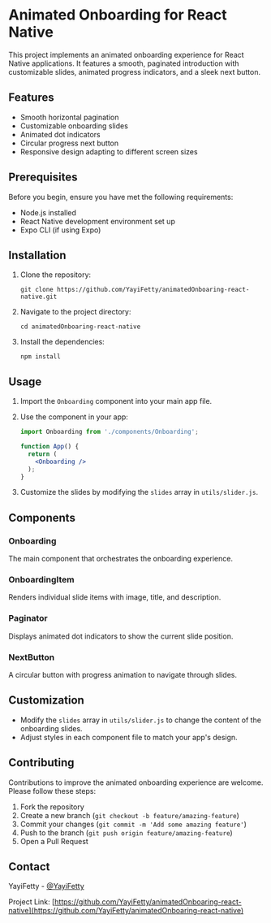 # Animated Onboarding for React Native

This project implements an animated onboarding experience for React Native applications. It features a smooth, paginated introduction with customizable slides, animated progress indicators, and a sleek next button.

## Features

- Smooth horizontal pagination
- Customizable onboarding slides
- Animated dot indicators
- Circular progress next button
- Responsive design adapting to different screen sizes

## Prerequisites

Before you begin, ensure you have met the following requirements:

- Node.js installed
- React Native development environment set up
- Expo CLI (if using Expo)

## Installation

1. Clone the repository:
   ```
   git clone https://github.com/YayiFetty/animatedOnboaring-react-native.git
   ```

2. Navigate to the project directory:
   ```
   cd animatedOnboaring-react-native
   ```

3. Install the dependencies:
   ```
   npm install
   ```

## Usage

1. Import the `Onboarding` component into your main app file.

2. Use the component in your app:
   ```jsx
   import Onboarding from './components/Onboarding';

   function App() {
     return (
       <Onboarding />
     );
   }
   ```

3. Customize the slides by modifying the `slides` array in `utils/slider.js`.

## Components

### Onboarding

The main component that orchestrates the onboarding experience.

### OnboardingItem

Renders individual slide items with image, title, and description.

### Paginator

Displays animated dot indicators to show the current slide position.

### NextButton

A circular button with progress animation to navigate through slides.

## Customization

- Modify the `slides` array in `utils/slider.js` to change the content of the onboarding slides.
- Adjust styles in each component file to match your app's design.

## Contributing

Contributions to improve the animated onboarding experience are welcome. Please follow these steps:

1. Fork the repository
2. Create a new branch (`git checkout -b feature/amazing-feature`)
3. Commit your changes (`git commit -m 'Add some amazing feature'`)
4. Push to the branch (`git push origin feature/amazing-feature`)
5. Open a Pull Request



## Contact

YayiFetty - [@YayiFetty](https://github.com/YayiFetty)

Project Link: [https://github.com/YayiFetty/animatedOnboaring-react-native](https://github.com/YayiFetty/animatedOnboaring-react-native)
